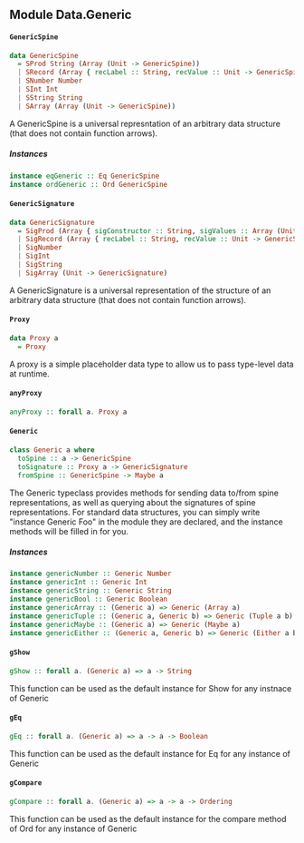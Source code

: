 ## Module Data.Generic

#### `GenericSpine`

``` purescript
data GenericSpine
  = SProd String (Array (Unit -> GenericSpine))
  | SRecord (Array { recLabel :: String, recValue :: Unit -> GenericSpine })
  | SNumber Number
  | SInt Int
  | SString String
  | SArray (Array (Unit -> GenericSpine))
```

A GenericSpine is a universal represntation of an arbitrary data structure (that does not contain function arrows).

##### Instances
``` purescript
instance eqGeneric :: Eq GenericSpine
instance ordGeneric :: Ord GenericSpine
```

#### `GenericSignature`

``` purescript
data GenericSignature
  = SigProd (Array { sigConstructor :: String, sigValues :: Array (Unit -> GenericSignature) })
  | SigRecord (Array { recLabel :: String, recValue :: Unit -> GenericSignature })
  | SigNumber
  | SigInt
  | SigString
  | SigArray (Unit -> GenericSignature)
```

A GenericSignature is a universal representation of the structure of an arbitrary data structure (that does not contain function arrows).

#### `Proxy`

``` purescript
data Proxy a
  = Proxy
```

A proxy is a simple placeholder data type to allow us to pass type-level data at runtime.

#### `anyProxy`

``` purescript
anyProxy :: forall a. Proxy a
```

#### `Generic`

``` purescript
class Generic a where
  toSpine :: a -> GenericSpine
  toSignature :: Proxy a -> GenericSignature
  fromSpine :: GenericSpine -> Maybe a
```

The Generic typeclass provides methods for sending data to/from spine representations, as well as querying about the signatures of spine representations.
For standard data structures, you can simply write "instance Generic Foo" in the module they are declared, and the instance methods will be filled in for you.

##### Instances
``` purescript
instance genericNumber :: Generic Number
instance genericInt :: Generic Int
instance genericString :: Generic String
instance genericBool :: Generic Boolean
instance genericArray :: (Generic a) => Generic (Array a)
instance genericTuple :: (Generic a, Generic b) => Generic (Tuple a b)
instance genericMaybe :: (Generic a) => Generic (Maybe a)
instance genericEither :: (Generic a, Generic b) => Generic (Either a b)
```

#### `gShow`

``` purescript
gShow :: forall a. (Generic a) => a -> String
```

This function can be used as the default instance for Show for any instnace of Generic

#### `gEq`

``` purescript
gEq :: forall a. (Generic a) => a -> a -> Boolean
```

This function can be used as the default instance for Eq for any instance of Generic

#### `gCompare`

``` purescript
gCompare :: forall a. (Generic a) => a -> a -> Ordering
```

This function can be used as the default instance for the compare method of Ord for any instance of Generic


